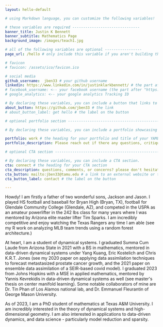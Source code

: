 ```yaml
---
layout: hello-default

# using Markdown language, you can customize the following variables!

# these variables are required -------------------------------
banner_title: Justin K Bennett
banner_subtitle: Mathematics Page
background_image: /images/teach1.jpg

# all of the following variables are optional -----------------
page_url: /hello # only include this variable if you aren't building the page to your primary domain 

# favicon
# favicon: /assets/ico/favicon.ico

# social media
github_username:  jben33 # your github username
linkedin: https://www.linkedin.com/in/justinklarkbennett/ # the part after ("https://www.linkedin.com/in/...")
# facebook_username: <-- your facebook username (the part after "https://www.facebook.com/...")
# google_analytics: <-- your google analytics Tracking ID

# By declaring these variables, you can include a button that links to an external website or to media.
about_button: https://github.com/jben33 # the link
# about_button_label: get hello # the label on the button

# optional portfolio section ------------------------------------------

# By declaring these variables, you can include a portfolio showcasing your work and organize your portfolio's items into a custom layout, all without adding any CSS. In addition, you must 1) create an HTML file in the_includes folder for each project with the text you'd like to display, and 2) create a YAML file in the _data folder describing the order in which each project should be shown and categorized. See `/includes/example.html` and `/_data/work.yml` for examples.

portfolio: work # the heading for your portfolio and title of your YAML file
portfolio_description: Please reach out if there any questions, critiques, or if interested in collaborations. # a description to be desplayed below the heading and above the content

# optional CTA section --------------------------------------------------

# By declaring these variables, you can include a CTA section.
cta: connect # the heading for your CTA section
cta_description: questions, comments, or concerns? please don't hesitate to reach out. # a description to be desplayed below the heading and above the content
cta_button: mailto:jben33@tamu.edu # a link to an external website or to media
cta_button_label: contact # the label on the button

---			
```

[//]: # (write a bit about yourself here)
Howdy! I am firstly a father of two wonderful sons, Jackson and Jason. I played HS football and baseball for Bryan High (Bryan, TX), football for Glendale Community College (Glendale, AZ), and competed in the USPA as an amateur powerlifter in the 242 lbs class for many years where I was mentored by Arizona elite master lifter Tim Sparks. I am incredibly competitive and enjoy watching the Texas Rangers any time I am able (see my R work on analyzing MLB team trends using a random forest architecture.)

At heart, I am a student of dynamical systems. I graduated Summa Cum Laude from Arizona State in 2021 with a BS in mathematics, mentored in data-driven dynamical systems under Yang Kuang, Eric Kostelich and Chris K.R.T. Jones (see my 2020 paper on applying data assimilation techniques to forecast metastasized prostate cancer growth, and the 2021 paper on ensemble data assimilation of a SEIR-based covid model). I graduated 2023 from Johns Hopkins with a MSE in applied mathematics, mentored by Yannis Kevrekidis in data-driven dynamical systems as well (see master's thesis on center manifold learning). Some notable collaborators of mine are Dr. Tin Phan of Los Alamos national lab, and Dr. Emmanuel Fleurantin of George Mason University.
  
As of 2023, I am  a PhD student of mathematics at Texas A&M University. I am incredibly interested in the theory of dynamical systems and high-dimensional geometry. I am also interested in applications to data-driven dynamics, and data science - particularly model reduction and sparsity.
